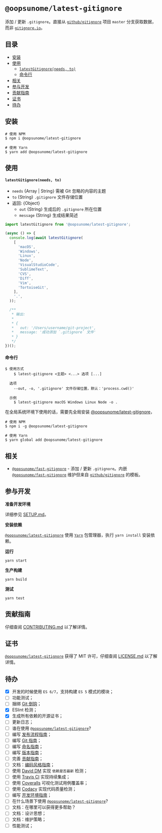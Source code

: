 # `@oopsunome/latest-gitignore`

添加 / 更新 `.gitignore`。直接从 [`github/gitignore`](https://github.com/github/gitignore) 项目 `master` 分支获取数据，而非 [`gitignore.io`](https://www.gitignore.io/)。

## 目录

- [安装](#安装)
- [使用](#使用)
    - [`latestGitignore(needs, to)`](#latestgitignoreneeds-to)
    - [命令行](#命令行)
- [相关](#相关)
- [参与开发](#参与开发)
- [贡献指南](#贡献指南)
- [证书](#证书)
- [待办](#待办)

## 安装

```shell
# 使用 NPM
$ npm i @oopsunome/latest-gitignore

# 使用 Yarn
$ yarn add @oopsunome/latest-gitignore
```

## 使用

#### `latestGitignore(needs, to)`

- `needs` {Array | String} 需被 Git 忽略的内容的主题
- `to` {String} `.gitignore` 文件存储位置
- 返回: {Object}
  - `out` {String} 生成后的 `.gitignore` 所在位置
  - `message` {String} 生成结果简述

```javascript
import latestGitignore from '@oopsunome/latest-gitignore';

(async () => {
  console.log(await latestGitignore(
    [
      'macOS',
      'Windows',
      'Linux',
      'Node',
      'VisualStudioCode',
      'SublimeText',
      'CVS',
      'Diff',
      'Vim',
      'TortoiseGit',
    ],
    '.',
  ));

  /**
   * 输出:
   * 
   * {
   *   out: '/Users/username/git-project',
   *   message: '成功添加 `.gitignore` 文件'
   * }
   */
})();
```

#### 命令行

```
$ 使用方式
    $ latest-gitignore <主题> <...> 选项 [...]

  选项
    --out, -o, '.gitignore' 文件存储位置，默认：'process.cwd()'

  示例
    $ latest-gitignore macOS Windows Linux Node -o .
```

在全局系统环境下使用的话，需要先全局安装 [@oopsunome/latest-gitignore][@oopsunome/latest-gitignore]，

```shell
# 使用 NPM
$ npm i -g @oopsunome/latest-gitignore

# 使用 Yarn
$ yarn global add @oopsunome/latest-gitignore
```

## 相关
- [`@oopsunome/fast-gitignore`][@oopsunome/fast-gitignore] - 添加 / 更新 `.gitignore`。内嵌 [`@oopsunome/fast-gitignore`][@oopsunome/fast-gitignore] 维护但来自 [`github/gitignore`][github/gitignore] 的模板。

## 参与开发

**准备开发环境**

详细参见 [SETUP.md][SETUP.md]。

**安装依赖**

[`@oopsunome/latest-gitignore`][@oopsunome/latest-gitignore] 使用 [`Yarn`](https://yarnpkg.com/zh-Hans/) 包管理器，执行 `yarn install` 安装依赖。

**运行**

```shell
yarn start
```

**生产构建**

```shell
yarn build
```

**测试**

```shell
yarn test
```

## 贡献指南

仔细查阅 [CONTRIBUTING.md][贡献指南] 以了解详情。

## 证书

[`@oopsunome/latest-gitignore`][@oopsunome/latest-gitignore] 获得了 MIT 许可，仔细查阅 [LICENSE.md][证书] 以了解详情。

## 待办

- [X] 开发的时候使用 `ES 6/7`，支持构建 `ES 5` 模式的模块；
- [ ] 功能测试；
- [ ] 捆绑 [Git 倒钩][Git倒钩]；
- [X] ESlint 检测；
- [X] 生成所有依赖的开源证书；
- [ ] 更新日志；
- [ ] 谁在使用 [`@oopsunome/latest-gitignore`][@oopsunome/latest-gitignore]?
- [ ] 编写 [发布流程指南][发布流程指南]；
- [ ] 编写 [Git 指南][Git指南]；
- [ ] 编写 [命名指南][命名指南]；
- [ ] 编写 [版本指南][版本指南]；
- [ ] 完善 [贡献指南][贡献指南]；
- [ ] 文档：[编码风格指南][编码风格指南]；
- [ ] 使用 [David DM][DavidDM] 实现 `依赖是否最新` 检测；
- [ ] 使用 [Travis CI][TravisCI] 实现持续集成；
- [ ] 使用 [Coveralls][Coveralls] 可视化测试用例覆盖率；
- [ ] 使用 [Codacy][Codacy] 实现代码质量检测；
- [ ] 编写 [开发环境指南][SETUP.md]；
- [ ] 在什么场景下使用 [`@oopsunome/latest-gitignore`][@oopsunome/latest-gitignore]?
- [ ] 文档：在哪里可以获得更多帮助？
- [ ] 文档：设计思想；
- [ ] 文档：维护策略；
- [ ] 性能测试；

[编码风格指南]: #
[版本指南]: #
[命名指南]: #
[Git指南]: #
[发布流程指南]: #
[Git倒钩]: https://github.com/typicode/husky
[DavidDM]: https://david-dm.org/
[TravisCI]: https://travis-ci.org/
[Coveralls]: https://coveralls.io/
[Codacy]: https://www.codacy.com/
[贡献指南]: https://github.com/iTonyYo/latest-gitignore/blob/master/CONTRIBUTING.md
[证书]: https://github.com/iTonyYo/latest-gitignore/blob/master/LICENSE.md
[Node]: https://nodejs.org/
[@oopsunome/latest-gitignore]: https://github.com/iTonyYo/latest-gitignore
[SETUP.md]: #
[github/gitignore]: https://github.com/github/gitignore
[@oopsunome/fast-gitignore]: https://github.com/iTonyYo/fast-gitignore
